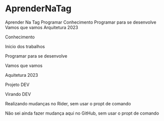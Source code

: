 # AprenderNaTag

Aprender Na Tag
Programar 
Conhecimento
Programar para se desenvolve
Vamos que vamos
Arquitetura 2023

Conhecimento

Inicio dos trabalhos

Programar para se desenvolve

Vamos que vamos

Aquitetura 2023

Projeto DEV

Virando DEV

Realizando mudanças no Rider, sem usar o propt de comando

Não sei ainda fazer mudança aqui no GitHub, sem usar o propt de comando
